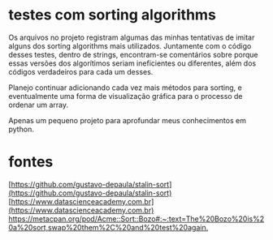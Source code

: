 # testes com sorting algorithms
Os arquivos no projeto registram algumas das minhas tentativas de imitar alguns dos sorting algorithms mais utilizados. Juntamente com o código desses testes, dentro de strings, encontram-se comentários sobre porque essas versões dos algorítimos seriam ineficientes ou diferentes, além dos códigos verdadeiros para cada um desses.  

Planejo continuar adicionando cada vez mais métodos para sorting, e eventualmente uma forma de visualização gráfica para o processo de ordenar um array.  

Apenas um pequeno projeto para aprofundar meus conhecimentos em python.  

# fontes
[https://github.com/gustavo-depaula/stalin-sort](https://github.com/gustavo-depaula/stalin-sort)  
[https://www.datascienceacademy.com.br](https://www.datascienceacademy.com.br)  
[https://metacpan.org/pod/Acme::Sort::Bozo#:~:text=The%20Bozo%20is%20a%20sort,swap%20them%2C%20and%20test%20again.
](https://metacpan.org/pod/Acme::Sort::Bozo#:~:text=The%20Bozo%20is%20a%20sort,swap%20them%2C%20and%20test%20again.)
